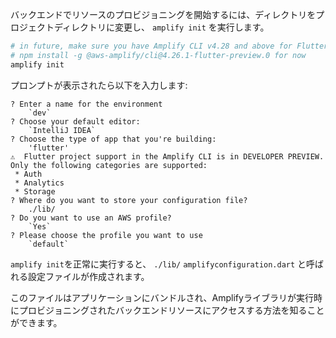 バックエンドでリソースのプロビジョニングを開始するには、ディレクトリをプロジェクトディレクトリに変更し、 `amplify init` を実行します。

```bash
# in future, make sure you have Amplify CLI v4.28 and above for Flutter support
# npm install -g @aws-amplify/cli@4.26.1-flutter-preview.0 for now
amplify init
```

プロンプトが表示されたら以下を入力します:

```console
? Enter a name for the environment
    `dev`
? Choose your default editor:
    `IntelliJ IDEA`
? Choose the type of app that you're building: 
    'flutter'
⚠️  Flutter project support in the Amplify CLI is in DEVELOPER PREVIEW.
Only the following categories are supported:
 * Auth
 * Analytics
 * Storage
? Where do you want to store your configuration file? 
    ./lib/
? Do you want to use an AWS profile?
    `Yes`
? Please choose the profile you want to use
    `default`
```

`amplify init`を正常に実行すると、 `./lib/` `amplifyconfiguration.dart` と呼ばれる設定ファイルが作成されます。

このファイルはアプリケーションにバンドルされ、Amplifyライブラリが実行時にプロビジョニングされたバックエンドリソースにアクセスする方法を知ることができます。
